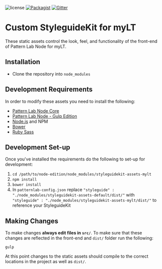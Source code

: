 ![license](https://img.shields.io/github/license/pattern-lab/styleguidekit-assets-default.svg)
[![Packagist](https://img.shields.io/packagist/v/pattern-lab/styleguidekit-assets-default.svg)](https://packagist.org/packages/pattern-lab/styleguidekit-assets-default) [![Gitter](https://img.shields.io/gitter/room/pattern-lab/frontend-viewer.svg)](https://gitter.im/pattern-lab/frontend-viewer)

# Custom StyleguideKit for myLT

These static assets control the look, feel, and functionality of the front-end of Pattern Lab Node for myLT.

## Installation

* Clone the repository into `node_modules`

## Development Requirements

In order to modify these assets you need to install the following:

* [Pattern Lab Node Core](https://github.com/pattern-lab/patternlab-node)
* [Pattern Lab Node - Gulp Edition](https://github.com/pattern-lab/edition-node-gulp)
* [Node.js](http://nodejs.org) and NPM
* [Bower](http://bower.io)
* [Ruby Sass](http://sass-lang.com/install)

## Development Set-up

Once you've installed the requirements do the following to set-up for development:

1. `cd /path/to/node-edition/node_modules/styleguidekit-assets-mylt`
2. `npm install`
3. `bower install`
4. In `patternlab-config.json` replace `"styleguide" : "./node_modules/styleguidekit-assets-default/dist/"` with `"styleguide" : "./node_modules/styleguidekit-assets-mylt/dist/"` to reference your StyleguideKit

## Making Changes

To make changes **always edit files in `src/`**. To make sure that these changes are reflected in the front-end and `dist/` folder run the following:

    gulp

At this point changes to the static assets should compile to the correct locations in the project as well as `dist/`.
